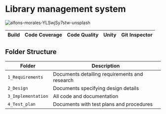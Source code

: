 # Library management system

![alfons-morales-YLSwjSy7stw-unsplash](https://user-images.githubusercontent.com/61780164/114907664-ef97eb00-9e38-11eb-89d6-d92a66d32046.jpg)

Build | Code Coverage | Code Quality | Unity | Git Inspector
|---------|------------|------------|-----------|----------------

## Folder Structure
Folder             | Description
-------------------| -----------------------------------------
`1_Requirements`   | Documents detailing requirements and research
`2_Design`         | Documents specifying design details
`3_Implementation` | All code and documentation
`4_Test_plan`      | Documents with test plans and procedures


